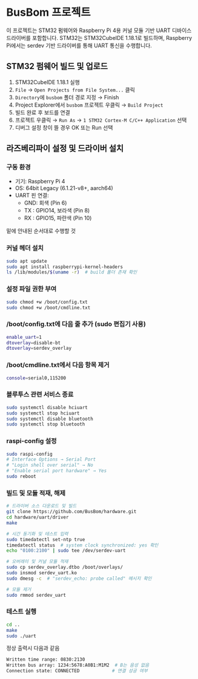 # BusBom 프로젝트

이 프로젝트는 STM32 펌웨어와 Raspberry Pi 4용 커널 모듈 기반 UART 디바이스 드라이버를 포함합니다. STM32는 STM32CubeIDE 1.18.1로 빌드하며, Raspberry Pi에서는 serdev 기반 드라이버를 통해 UART 통신을 수행합니다.

## STM32 펌웨어 빌드 및 업로드

1. STM32CubeIDE 1.18.1 실행
2. `File` → `Open Projects from File System...` 클릭
3. `Directory`에 `busbom` 폴더 경로 지정 → Finish
4. Project Explorer에서 `busbom` 프로젝트 우클릭 → `Build Project`
5. 빌드 완료 후 보드를 연결
6. 프로젝트 우클릭 → `Run As` → `1 STM32 Cortex-M C/C++ Application` 선택
7. 디버그 설정 창이 뜰 경우 OK 또는 Run 선택

## 라즈베리파이 설정 및 드라이버 설치

### 구동 환경

- 기기: Raspberry Pi 4
- OS: 64bit Legacy (6.1.21-v8+, aarch64)
- UART 핀 연결:
  - GND: 회색 (Pin 6)
  - TX : GPIO14, 보라색 (Pin 8)
  - RX : GPIO15, 파란색 (Pin 10)
 
밑에 안내된 순서대로 수행할 것

### 커널 헤더 설치
```bash
sudo apt update
sudo apt install raspberrypi-kernel-headers
ls /lib/modules/$(uname -r)  # build 폴더 존재 확인
```

### 설정 파일 권한 부여
```bash
sudo chmod +w /boot/config.txt
sudo chmod +w /boot/cmdline.txt
```

### /boot/config.txt에 다음 줄 추가 (sudo 편집기 사용)
```bash
enable_uart=1
dtoverlay=disable-bt
dtoverlay=serdev_overlay
```

### /boot/cmdline.txt에서 다음 항목 제거
```bash
console=serial0,115200
```

### 블루투스 관련 서비스 종료
```bash
sudo systemctl disable hciuart
sudo systemctl stop hciuart
sudo systemctl disable bluetooth
sudo systemctl stop bluetooth
```

### raspi-config 설정
```bash
sudo raspi-config
# Interface Options → Serial Port
# "Login shell over serial" → No
# "Enable serial port hardware" → Yes
sudo reboot
```

### 빌드 및 모듈 적재, 해제
```bash
# 드라이버 소스 다운로드 및 빌드
git clone https://github.com/BusBom/hardware.git
cd hardware/uart/driver
make

# 시간 동기화 및 테스트 입력
sudo timedatectl set-ntp true
timedatectl status  # system clock synchronized: yes 확인
echo "0100:2100" | sudo tee /dev/serdev-uart

# 오버레이 및 커널 모듈 적재
sudo cp serdev_overlay.dtbo /boot/overlays/
sudo insmod serdev_uart.ko
sudo dmesg -c  # "serdev_echo: probe called" 메시지 확인

# 모듈 제거
sudo rmmod serdev_uart
```

### 테스트 실행
```bash
cd ..
make
sudo ./uart
```
정상 출력시 다음과 같음
```bash
Written time range: 0830:2130
Written bus array: 1234:5678:A0B1:M1M2  # B는 음성 없음
Connection state: CONNECTED            # 연결 성공 여부
```
